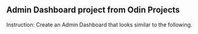 ## Admin Dashboard project from Odin Projects

Instruction: Create an Admin Dashboard that looks similar to the following.
